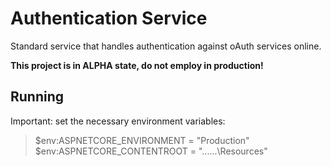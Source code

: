 # Authentication Service

Standard service that handles authentication against oAuth services online. 

**This project is in ALPHA state, do not employ in production!**


## Running

Important: set the necessary environment variables:

> $env:ASPNETCORE_ENVIRONMENT = "Production"
> $env:ASPNETCORE_CONTENTROOT = "..\..\..\Resources\"

